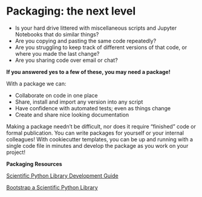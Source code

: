 # Packaging: the next level

* Is your hard drive littered with miscellaneous scripts and
Jupyter Notebooks that do similar things?
* Are you copying and pasting the same code repeatedly?
* Are you struggling to keep track of different versions of that
code, or where you made the last change?
* Are you sharing code over email or chat?

**If you answered yes to a few of these, you may need a package!**

With a package we can:
* Collaborate on code in one place
* Share, install and import any version into any script
* Have confidence with automated tests; even as things change
* Create and share nice looking documentation

Making a package needn’t be difficult, nor does it
require “finished” code or formal publication. You can write
packages for yourself or your internal colleagues! With
cookiecutter templates, you can be up and running with a single
code file in minutes and develop the package as you work on
your project! 

**Packaging Resources**

[Scientific Python Library Development Guide](https://learn.scientific-python.org/development/)

[Bootstrap a Scientific Python Library](https://nsls-ii.github.io/scientific-python-cookiecutter/)